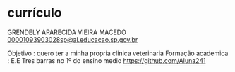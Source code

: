 # currículo
GRENDELY APARECIDA VIEIRA MACEDO    00001093903028sp@al.educacao.sp.gov.br

Objetivo : quero ter a minha propria clinica veterinaria 
Formação academica : E.E Tres barras no 1º do ensino medio
https://github.com/Aluna241
